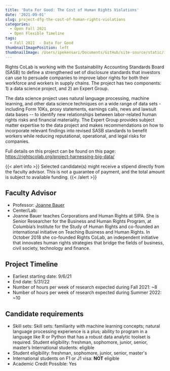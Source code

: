 ```yaml
---
title: 'Data For Good: The Cost of Human Rights Violations'
date: '2021-09-01'
slug: project-dfg-the-cost-of-human-rights-violations
categories:
  - Open Fall 2021 
  - Open Flexible Timeline
tags:
  - Fall 2021  - Data For Good
thumbnailImagePosition: left
thumbnailImage: /Users/ipekensari/Documents/GitHub/site-source/static/img/construction.png
---
```

Rights CoLab is working with the Sustainability Accounting Standards Board (SASB) to define a strengthened set of disclosure standards that investors can use to persuade companies to improve labor rights for both their workforce and workers in supply chains. The project has two components: 1) a data science project, and 2) an Expert Group. 

<!--more-->


The data science project uses natural language processing, machine learning, and other data science techniques on a wide range of data sets - including Form 10Ks, proxy statements, earnings calls, news and lawsuit data bases -- to identify new relationships between labor-related human rights risks and financial materiality. The Expert Group provides subject matter expertise to the data project and makes recommendations on how to incorporate relevant findings into revised SASB standards to benefit workers while reducing reputational, operational, and legal risks for companies. 

Full details on this project can be found on this page: https://rightscolab.org/project-harnessing-big-data/

{{< alert info >}}
Selected candidate(s) might receive a stipend directly from the faculty advisor. This is not a guarantee of payment, and the total amount is subject to available funding.
{{< /alert >}}

## Faculty Advisor
+ Professor: [Joanne Bauer](https://www.sipa.columbia.edu/faculty-research/faculty-directory/joanne-bauer)
+ Center/Lab: 
+ Joanne Bauer teaches Corporations and Human Rights at SIPA. She is Senior Researcher for the Business and Human Rights Program, at Columbia’s Institute for the Study of Human Rights and co-founded an international initiative on Teaching Business and Human Rights. In October 2018 she co-founded Rights CoLab, an independent initiative that innovates human rights strategies that bridge the fields of business, civil society, technology and finance.

## Project Timeline
+ Earliest starting date: 9/6/21
+ End date: 5/31/22
+ Number of hours per week of research expected during Fall 2021: ~8
+ Number of hours per week of research expected during Summer 2022: ~10

## Candidate requirements
+ Skill sets: 
  Skill sets: familiarity with machine learning concepts; natural language processing experience is a plus; ability to program in a language like R or Python that has a robust data analytic toolset is required.
  Student eligibility: freshman, sophomore, junior, senior, master’s
  International students: eligible
+ Student eligibility: freshman, sophomore, junior, senior, master's
+ International students on F1 or J1 visa: **NOT** eligible
+ Academic Credit Possible: Yes

